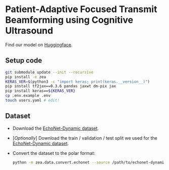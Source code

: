 # Patient-Adaptive Focused Transmit Beamforming using Cognitive Ultrasound

Find our model on [Huggingface](https://huggingface.co/zeahub/ulsa).

## Setup code

```bash
git submodule update --init --recursive
pip install -e zea
KERAS_VER=$(python3 -c "import keras; print(keras.__version__)")
pip install tf2jax==0.3.6 pandas jaxwt dm-pix jax
pip install keras==${KERAS_VER}
cp .env.example .env
touch users.yaml # edit!
```

## Dataset

- Download the [EchoNet-Dynamic dataset](https://echonet.github.io/dynamic/index.html#dataset).

- [_Optionally_] Download the train / validation / test split we used for the [EchoNet-Dynamic dataset](https://huggingface.co/datasets/zeahub/echonet-dynamic).

- Convert the dataset to the polar format:

    ```bash
    python -m zea.data.convert.echonet --source /path/to/echonet-dynamic --target /path/to/echonet-dynamic-polar --splits /path/to/splits
    ```

